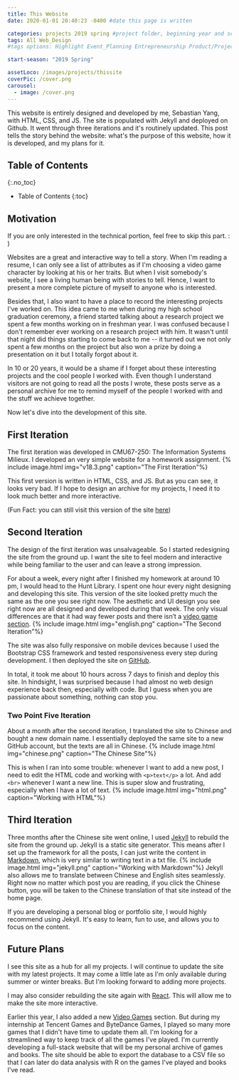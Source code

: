 ```yaml
---
title: This Website
date: 2020-01-01 20:40:23 -0400 #date this page is written

categories: projects 2019 spring #project folder, beginning year and season
tags: All Web_Design
#tags options: Highlight Event_Planning Entrepreneurship Product/Project_Management Game_Design Marketing Negotiation  Web_Design

start-season: "2019 Spring"

assetLoco: /images/projects/thissite
coverPic: /cover.png
carousel:
  - image: /cover.png
---
```


This website is entirely designed and developed by me, Sebastian Yang, with HTML, CSS, and JS. The site is populated with Jekyll and deployed on Github. It went through three iterations and it's routinely updated. This post tells the story behind the website: what's the purpose of this website, how it is developed, and my plans for it.

## Table of Contents
{:.no_toc}

* Table of Contents
{:toc}
## Motivation

If you are only interested in the technical portion, feel free to skip this part. : )

Websites are a great and interactive way to tell a story. When I'm reading a resume, I can only see a list of attributes as if I'm choosing a video game character by looking at his or her traits. But when I visit somebody's website, I see a living human being with stories to tell. Hence, I want to present a more complete picture of myself to anyone who is interested.

Besides that, I also want to have a place to record the interesting projects I've worked on. This idea came to me when during my high school graduation ceremony, a friend started talking about a research project we spent a few months working on in freshman year. I was confused because I don't remember ever working on a research project with him. It wasn't until that night did things starting to come back to me -- it turned out we not only spent a few months on the project but also won a prize by doing a presentation on it but I totally forgot about it.

In 10 or 20 years, it would be a shame if I forget about these interesting projects and the cool people I worked with. Even though I understand visitors are not going to read all the posts I wrote, these posts serve as a personal archive for me to remind myself of the people I worked with and the stuff we achieve together.

Now let's dive into the development of this site.

## First Iteration

The first iteration was developed in CMU67-250: The Information Systems Milieux. I developed an very simple website for a homework assignment.
{% include image.html img="v18.3.png" caption="The First Iteration"%}

This first version is written in HTML, CSS, and JS. But as you can see, it looks very bad. If I hope to design an archive for my projects, I need it to look much better and more interactive.

(Fun Fact: you can still visit this version of the site [here](/v18.3))

## Second Iteration

The design of the first iteration was unsalvageable. So I started redesigning the site from the ground up. I want the site to feel modern and interactive while being familiar to the user and can leave a strong impression.

For about a week, every night after I finished my homework at around 10 pm, I would head to the Hunt Library. I spent one hour every night designing and developing this site. This version of the site looked pretty much the same as the one you see right now. The aesthetic and UI design you see right now are all designed and developed during that week. The only visual differences are that it had way fewer posts and there isn’t a [video game section](/games.html).
{% include image.html img="english.png" caption="The Second Iteration"%}

The site was also fully responsive on mobile devices because I used the Bootstrap CSS framework and tested responsiveness every step during development. I then deployed the site on [GitHub](https://pages.github.com/).

In total, it took me about 10 hours across 7 days to finish and deploy this site. In hindsight, I was surprised because I had almost no web design experience back then, especially with code. But I guess when you are passionate about something, nothing can stop you.

### Two Point Five Iteration

About a month after the second iteration, I translated the site to Chinese and bought a new domain name. I essentially deployed the same site to a new GitHub account, but the texts are all in Chinese.
{% include image.html img="chinese.png" caption="The Chinese Site"%}

This is when I ran into some trouble: whenever I want to add a new post, I need to edit the HTML code and working with `<p>text</p>` a lot. And add `<br>` whenever I want a new line. This is super slow and frustrating, especially when I have a lot of text.
{% include image.html img="html.png" caption="Working with HTML"%}

## Third Iteration

Three months after the Chinese site went online, I used [Jekyll](https://jekyllrb.com/) to rebuild the site from the ground up. Jekyll is a static site generator. This means after I set up the framework for all the posts, I can just write the content in [Markdown](https://www.markdownguide.org/), which is very similar to writing text in a txt file.
{% include image.html img="jekyll.png" caption="Working with Markdown"%}
Jekyll also allows me to translate between Chinese and English sites seamlessly. Right now no matter which post you are reading, if you click the Chinese button, you will be taken to the Chinese translation of that site instead of the home page.

If you are developing a personal blog or portfolio site, I would highly recommend using Jekyll. It's easy to learn, fun to use, and allows you to focus on the content.

## Future Plans

I see this site as a hub for all my projects. I will continue to update the site with my latest projects. It may come a little late as I'm only available during summer or winter breaks. But I'm looking forward to adding more projects.

I may also consider rebuilding the site again with [React](https://reactjs.org/). This will allow me to make the site more interactive.

Earlier this year, I also added a new [Video Games](/games.html) section. But during my internship at Tencent Games and ByteDance Games, I played so many more games that I didn't have time to update them all. I'm looking for a streamlined way to keep track of all the games I've played. I'm currently developing a full-stack website that will be my personal archive of games and books. The site should be able to export the database to a CSV file so that I can later do data analysis with R on the games I've played and books I've read.
